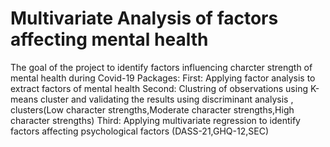 # Multivariate Analysis of factors affecting mental health
The goal of the project to identify factors influencing charcter strength of mental health during Covid-19
Packages:
First: Applying factor analysis to extract factors of mental health
Second: Clustring of observations using K-means cluster and validating the results using discriminant analysis , clusters(Low character strengths,Moderate character strengths,High character strengths)
Third: Applying multivariate regression to identify factors affecting psychological factors (DASS-21,GHQ-12,SEC)


